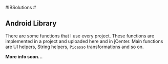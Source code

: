 #IBSolutions #
## Android Library ##
There are some functions that I use every project. These functions are implemented in a project and uploaded here and in jCenter.
Main functions are UI helpers, String helpers, `Picasso` transformations and so on.

**More info soon...**
	  